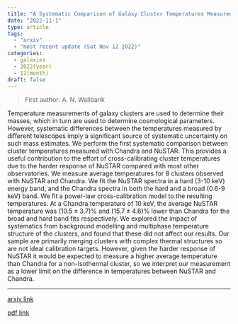 ```yaml
---
title: "A Systematic Comparison of Galaxy Cluster Temperatures Measured with NuSTAR and Chandra"
date: "2022-11-1"
type: article
tags:
  - "arxiv"
  - "most recent update (Sat Nov 12 2022)"
categories:
  - galaxies
  - 2022(year)
  - 11(month)
draft: false
---
```


> First author: A. N. Wallbank

 Temperature measurements of galaxy clusters are used to determine their
masses, which in turn are used to determine cosmological parameters. However,
systematic differences between the temperatures measured by different
telescopes imply a significant source of systematic uncertainty on such mass
estimates. We perform the first systematic comparison between cluster
temperatures measured with Chandra and NuSTAR. This provides a useful
contribution to the effort of cross-calibrating cluster temperatures due to the
harder response of NuSTAR compared with most other observatories. We measure
average temperatures for 8 clusters observed with NuSTAR and Chandra. We fit
the NuSTAR spectra in a hard (3-10 keV) energy band, and the Chandra spectra in
both the hard and a broad (0.6-9 keV) band. We fit a power-law
cross-calibration model to the resulting temperatures. At a Chandra temperature
of 10 keV, the average NuSTAR temperature was $(10.5 \pm 3.7)\%$ and $(15.7 \pm
4.6)\%$ lower than Chandra for the broad and hard band fits respectively. We
explored the impact of systematics from background modelling and multiphase
temperature structure of the clusters, and found that these did not affect our
results. Our sample are primarily merging clusters with complex thermal
structures so are not ideal calibration targets. However, given the harder
response of NuSTAR it would be expected to measure a higher average temperature
than Chandra for a non-isothermal cluster, so we interpret our measurement as a
lower limit on the difference in temperatures between NuSTAR and Chandra.

---
[arxiv link](http://arxiv.org/abs/2211.00672v1)

[pdf link](http://arxiv.org/pdf/2211.00672v1)